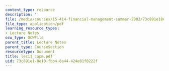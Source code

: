 ```yaml
---
content_type: resource
description: ''
file: /media/courses/15-414-financial-management-summer-2003/73c891e18e10fbb48a44424e81f0222f_lec11_capm.pdf
file_type: application/pdf
learning_resource_types:
- Lecture Notes
ocw_type: OCWFile
parent_title: Lecture Notes
parent_type: CourseSection
resourcetype: Document
title: lec11_capm.pdf
uid: 73c891e1-8e10-fbb4-8a44-424e81f0222f
---
```

